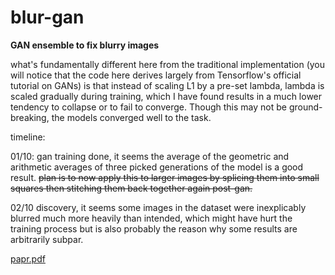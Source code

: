 # blur-gan
**GAN ensemble to fix blurry images**

what's fundamentally different here from the traditional implementation (you will notice that the code here derives largely from Tensorflow's official tutorial on GANs) is that instead of scaling L1 by a pre-set lambda, lambda is scaled gradually during training, which I have found results in a much lower tendency to collapse or to fail to converge. Though this may not be ground-breaking, the models converged well to the task.

timeline:

01/10: gan training done, it seems the average of the geometric and arithmetic averages of three picked generations of the model is a good result. ~~plan is to now apply this to larger images by splicing them into small squares then stitching them back together again post-gan.~~

02/10 discovery, it seems some images in the dataset were inexplicably blurred much more heavily than intended, which might have hurt the training process but is also probably the reason why some results are arbitrarily subpar.

[papr.pdf](https://github.com/amancapy/blur-gan/files/10114939/papr.pdf)
